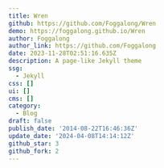 ```yaml
---
title: Wren
github: https://github.com/Foggalong/Wren
demo: https://foggalong.github.io/Wren
author: Foggalong
author_link: https://github.com/Foggalong
date: 2023-11-28T02:51:16.635Z
description: A page-like Jekyll theme
ssg:
  - Jekyll
css: []
ui: []
cms: []
category:
  - Blog
draft: false
publish_date: '2014-08-22T16:46:36Z'
update_date: '2024-04-08T14:14:12Z'
github_star: 3
github_fork: 2
---
```

